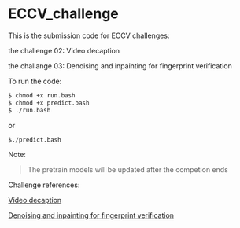 # ECCV_challenge
This is the submission code for ECCV challenges:

the challenge 02: Video decaption

the challange 03: Denoising and inpainting for fingerprint verification

To run the code:
```sh
$ chmod +x run.bash
$ chmod +x predict.bash
$ ./run.bash
```
or
```sh
$./predict.bash
```
Note:
> The pretrain models will be updated after the competion ends 

Challenge references:

[Video decaption](https://competitions.codalab.org/competitions/18421)

[Denoising and inpainting for fingerprint verification](https://competitions.codalab.org/competitions/18426)
